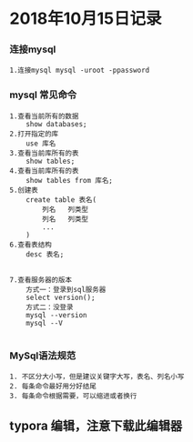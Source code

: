 # 2018年10月15日记录

### 连接mysql 

```
1.连接mysql mysql -uroot -ppassword
```

### mysql 常见命令

```mysql
1.查看当前所有的数据
	show databases;
2.打开指定的库
	use 库名
3.查看当前库所有的表
	show tables;
4.查看当前库所有的表
	show tables from 库名;
5.创建表
	create table 表名(
    	列名   列类型
        列名   列类型
        ...
    )
6.查看表结构
	desc 表名;
	

7.查看服务器的版本
	方式一：登录到sql服务器 
	select version();
	方式二：没登录
	mysql --version
	mysql --V
	

```

### MySql语法规范

```mysql
1. 不区分大小写，但是建议关键字大写，表名、列名小写
2. 每条命令最好用分好结尾
3. 每条命令根据需要，可以缩进或者换行
```



## typora 编辑，注意下载此编辑器